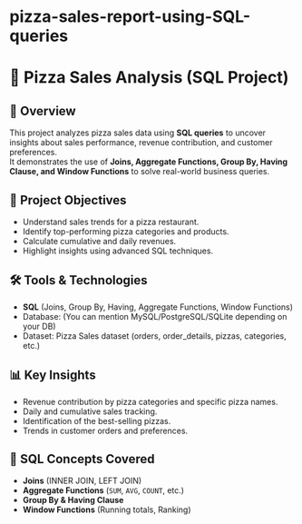 # pizza-sales-report-using-SQL-queries
# 🍕 Pizza Sales Analysis (SQL Project)

## 📌 Overview
This project analyzes pizza sales data using **SQL queries** to uncover insights about sales performance, revenue contribution, and customer preferences.  
It demonstrates the use of **Joins, Aggregate Functions, Group By, Having Clause, and Window Functions** to solve real-world business queries.

## 🎯 Project Objectives
- Understand sales trends for a pizza restaurant.  
- Identify top-performing pizza categories and products.  
- Calculate cumulative and daily revenues.  
- Highlight insights using advanced SQL techniques.  

## 🛠️ Tools & Technologies
- **SQL** (Joins, Group By, Having, Aggregate Functions, Window Functions)
- Database: (You can mention MySQL/PostgreSQL/SQLite depending on your DB)
- Dataset: Pizza Sales dataset (orders, order_details, pizzas, categories, etc.)

## 📊 Key Insights
- Revenue contribution by pizza categories and specific pizza names.  
- Daily and cumulative sales tracking.  
- Identification of the best-selling pizzas.  
- Trends in customer orders and preferences.  

## 🔑 SQL Concepts Covered
- **Joins** (INNER JOIN, LEFT JOIN)  
- **Aggregate Functions** (`SUM`, `AVG`, `COUNT`, etc.)  
- **Group By & Having Clause**  
- **Window Functions** (Running totals, Ranking)  



